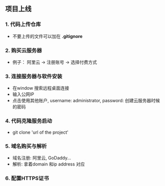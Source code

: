 ## 项目上线

### 1. 代码上传仓库
- 不要上传的文件可以加在 **.gitignore**


### 2. 购买云服务器
- 例子： 阿里云 -> 注册账号 -> 选择付费方式


### 3. 连接服务器与软件安装
- 在window 搜索远程桌面连接
- 输入公网IP
- 点击使用其他账户, username: administrator, password: 创建云服务器时候的密码


### 4. 代码克隆服务启动
- git clone 'url of the project'


### 5. 域名购买与解析
- 域名注册: 阿里云, GoDaddy...
- 解析: 拿着domain 和ip address 对应

### 6. 配置HTTPS证书